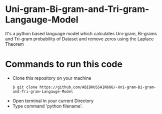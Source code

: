 # Uni-gram-Bi-gram-and-Tri-gram-Langauge-Model
It's a python based language model which calculates Uni-gram, Bi-grams and Tri-gram probability of Dataset and remove zeros using the Laplace Theorem 
# Commands to run this code
  - Clone this repository on your machine 
      ```
      $ git clone https://github.com/ABIDHUSSAIN686/-Uni-gram-Bi-gram-and-Tri-gram-Langauge-Model 
      ```
  - Open terminal in your current Directory
  - Type command 'python filename'.
    

